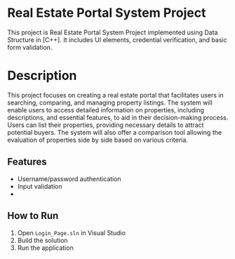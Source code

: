 # Real Estate Portal System Project 
This project is Real Estate Portal System Project implemented using Data Structure in [C++]. It includes UI elements, credential verification, and basic form validation.


# Description
This project focuses on creating a real estate portal that facilitates users in searching, comparing, and managing property listings.
The system will enable users to access detailed information on properties, including descriptions, and essential features, to aid in their decision-making process.
Users can list their properties, providing necessary details to attract potential buyers.
The system will also offer a comparison tool allowing the evaluation of properties side by side based on various criteria.



## Features
- Username/password authentication
- Input validation
-  



## How to Run
1. Open `Login_Page.sln` in Visual Studio
2. Build the solution
3. Run the application
